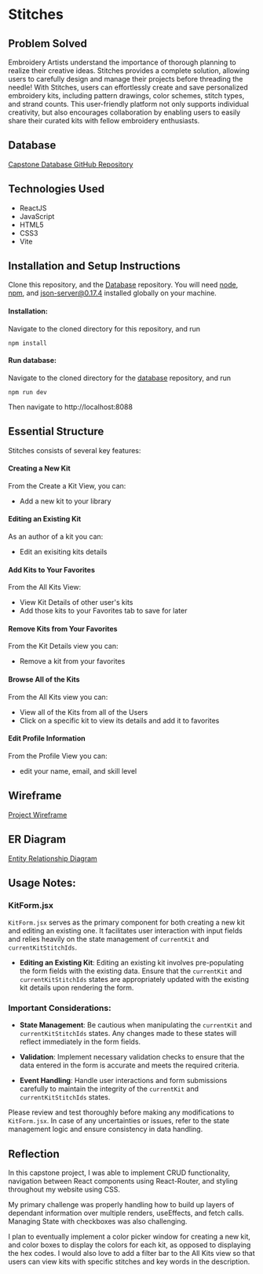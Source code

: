 
# Stitches

## Problem Solved

Embroidery Artists understand the importance of thorough planning to realize their creative ideas. Stitches provides a complete solution, allowing users to carefully design and manage their projects before threading the needle! With Stitches, users can effortlessly create and save personalized embroidery kits, including pattern drawings, color schemes, stitch types, and strand counts. This user-friendly platform not only supports individual creativity, but also encourages collaboration by enabling users to easily share their curated kits with fellow embroidery enthusiasts.



## Database

[Capstone Database GitHub Repository](https://github.com/rubygkendrick/stitches-api)

 ## Technologies Used 

- ReactJS 
- JavaScript
- HTML5
- CSS3
- Vite


## Installation and Setup Instructions

Clone this repository, and the [Database](https://github.com/rubygkendrick/stitches-api) repository. You will need [node](https://github.com/nodejs/node), [npm](https://github.com/npm/cli), and [json-server@0.17.4](https://github.com/typicode/json-server) installed globally on your machine.

#### Installation:
Navigate to the cloned directory for this repository, and run
```
npm install
```
#### Run database:
Navigate to the cloned directory for the [database]((https://github.com/rubygkendrick/stitches-api)) repository, and run
```
npm run dev
```
Then navigate to http://localhost:8088

## Essential Structure
Stitches consists of several key features:
#### Creating a New Kit
From the Create a Kit View, you can:
- Add a new kit to your library
#### Editing an Existing Kit
As an author of a kit you can:
- Edit an exisiting kits details
#### Add Kits to Your Favorites
From the All Kits View:
- View Kit Details of other user's kits
- Add those kits to your Favorites tab to save for later 
#### Remove Kits from Your Favorites
From the Kit Details view you can:
- Remove a kit from your favorites
#### Browse All of the Kits
From the All Kits view you can:
- View all of the Kits from all of the Users
- Click on a specific kit to view its details and add it to favorites
#### Edit Profile Information
From the Profile View you can:
- edit your name, email, and skill level


## Wireframe
[Project Wireframe](https://miro.com/app/board/uXjVNj-xYNI=/?moveToWidget=3458764581599684756&cot=14)

## ER Diagram
[Entity Relationship Diagram](https://dbdiagram.io/d/Stitches-Capstone-65ea070eb1f3d4062c65270f)


## Usage Notes:
### KitForm.jsx

`KitForm.jsx` serves as the primary component for both creating a new kit and editing an existing one. It facilitates user interaction with input fields and relies heavily on the state management of `currentKit` and `currentKitStitchIds`.

- **Editing an Existing Kit**: Editing an existing kit involves pre-populating the form fields with the existing data. Ensure that the `currentKit` and `currentKitStitchIds` states are appropriately updated with the existing kit details upon rendering the form.

### Important Considerations:

- **State Management**: Be cautious when manipulating the `currentKit` and `currentKitStitchIds` states. Any changes made to these states will reflect immediately in the form fields.

- **Validation**: Implement necessary validation checks to ensure that the data entered in the form is accurate and meets the required criteria.

- **Event Handling**: Handle user interactions and form submissions carefully to maintain the integrity of the `currentKit` and `currentKitStitchIds` states.

Please review and test thoroughly before making any modifications to `KitForm.jsx`. In case of any uncertainties or issues, refer to the state management logic and ensure consistency in data handling.


## Reflection
In this capstone project, I was able to implement CRUD functionality, navigation between React components using React-Router, and styling throughout my website using CSS.

My primary challenge was properly handling how to build up layers of dependant information over multiple renders, useEffects, and fetch calls. Managing State with checkboxes was also challenging. 

I plan to eventually implement a color picker window for creating a new kit, and color boxes to display the colors for each kit, as opposed to displaying the hex codes. I would also love to add a filter bar to the All Kits view so that users can view kits with specific stitches and key words in the description. 

